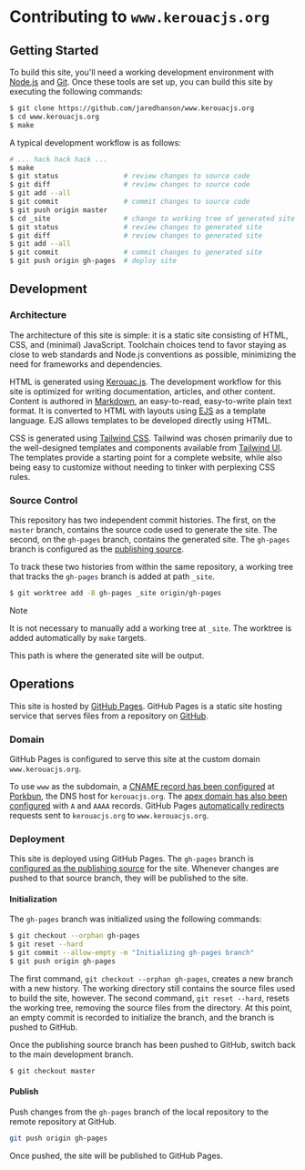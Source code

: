 # Contributing to `www.kerouacjs.org`

## Getting Started

To build this site, you'll need a working development environment with [Node.js](https://nodejs.org/)
and [Git](https://git-scm.com/).  Once these tools are set up, you can build
this site by executing the following commands:

```sh
$ git clone https://github.com/jaredhanson/www.kerouacjs.org
$ cd www.kerouacjs.org
$ make
```

A typical development workflow is as follows:

```sh
# ... hack hack hack ...
$ make
$ git status                # review changes to source code
$ git diff                  # review changes to source code
$ git add --all
$ git commit                # commit changes to source code
$ git push origin master
$ cd _site                  # change to working tree of generated site
$ git status                # review changes to generated site
$ git diff                  # review changes to generated site
$ git add --all
$ git commit                # commit changes to generated site
$ git push origin gh-pages  # deploy site
```

## Development

### Architecture

The architecture of this site is simple: it is a static site consisting of HTML,
CSS, and (minimal) JavaScript.  Toolchain choices tend to favor staying as close
to web standards and Node.js conventions as possible, minimizing the need for
frameworks and dependencies.

HTML is generated using [Kerouac.js](https://github.com/jaredhanson/kerouac).
The development workflow for this site is optimized for writing documentation,
articles, and other content.  Content is authored in [Markdown](https://daringfireball.net/projects/markdown/),
an easy-to-read, easy-to-write plain text format.  It is converted to HTML with
layouts using [EJS](https://ejs.co/) as a template language.  EJS allows
templates to be developed directly using HTML.

CSS is generated using [Tailwind CSS](https://tailwindcss.com/).  Tailwind was
chosen primarily due to the well-designed templates and components available
from [Tailwind UI](https://tailwindui.com/).  The templates provide a starting
point for a complete website, while also being easy to customize without needing
to tinker with perplexing CSS rules.

### Source Control

This repository has two independent commit histories.  The first, on the
`master` branch, contains the source code used to generate the site.  The
second, on the `gh-pages` branch, contains the generated site.  The `gh-pages`
branch is configured as the [publishing source](https://docs.github.com/en/pages/getting-started-with-github-pages/configuring-a-publishing-source-for-your-github-pages-site).

To track these two histories from within the same repository, a working tree
that tracks the `gh-pages` branch is added at path `_site`.

```sh
$ git worktree add -B gh-pages _site origin/gh-pages
```

> [!NOTE]  
> It is not necessary to manually add a working tree at `_site`.  The worktree
> is added automatically by `make` targets.

This path is where the generated site will be output.

## Operations

This site is hosted by [GitHub Pages](https://pages.github.com/).  GitHub Pages
is a static site hosting service that serves files from a repository on [GitHub](https://github.com/).

### Domain

GitHub Pages is configured to serve this site at the custom domain
`www.kerouacjs.org`.

To use `www` as the subdomain, a [CNAME record has been configured](https://docs.github.com/en/pages/configuring-a-custom-domain-for-your-github-pages-site/managing-a-custom-domain-for-your-github-pages-site#configuring-a-subdomain)
at [Porkbun](https://porkbun.com/), the DNS host for `kerouacjs.org`.
The [apex domain has also been configured](https://docs.github.com/en/pages/configuring-a-custom-domain-for-your-github-pages-site/managing-a-custom-domain-for-your-github-pages-site#configuring-an-apex-domain)
with `A` and `AAAA` records.  GitHub Pages [automatically redirects](https://docs.github.com/en/pages/configuring-a-custom-domain-for-your-github-pages-site/managing-a-custom-domain-for-your-github-pages-site#configuring-an-apex-domain-and-the-www-subdomain-variant)
requests sent to `kerouacjs.org` to `www.kerouacjs.org`.

### Deployment

This site is deployed using GitHub Pages.  The `gh-pages` branch is [configured
as the publishing source](https://docs.github.com/en/pages/getting-started-with-github-pages/configuring-a-publishing-source-for-your-github-pages-site)
for the site.  Whenever changes are pushed to that source branch, they will be
published to the site.

#### Initialization

The `gh-pages` branch was initialized using the following commands:

```sh
$ git checkout --orphan gh-pages
$ git reset --hard
$ git commit --allow-empty -m "Initializing gh-pages branch"
$ git push origin gh-pages
```

The first command, `git checkout --orphan gh-pages`, creates a new branch with a
new history.  The working directory still contains the source files used to build
the site, however.  The second command, `git reset --hard`, resets the working
tree, removing the source files from the directory.  At this point, an empty
commit is recorded to initialize the branch, and the branch is pushed to GitHub.

Once the publishing source branch has been pushed to GitHub, switch back to the
main development branch.

```sh
$ git checkout master
```

#### Publish

Push changes from the `gh-pages` branch of the local repository to the remote
repository at GitHub.

```sh
git push origin gh-pages
```

Once pushed, the site will be published to GitHub Pages.
